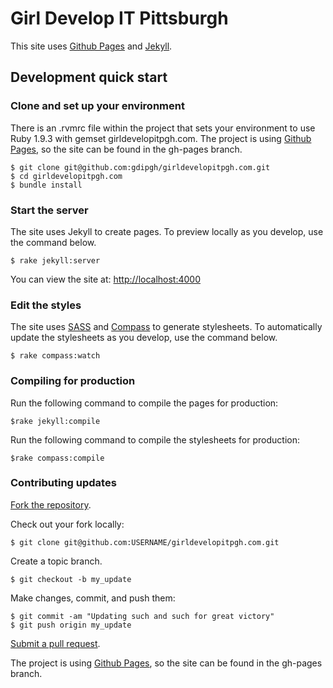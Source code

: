 Girl Develop IT Pittsburgh
====================

This site uses [Github Pages](http://pages.github.com/) and [Jekyll](https://github.com/mojombo/jekyll).

## Development quick start

### Clone and set up your environment
  There is an .rvmrc file within the project that sets your environment to use Ruby 1.9.3 with gemset girldevelopitpgh.com.  The project is using [Github Pages](http://pages.github.com/), so the site can be found in the gh-pages branch.

    $ git clone git@github.com:gdipgh/girldevelopitpgh.com.git
    $ cd girldevelopitpgh.com
    $ bundle install
       
### Start the server
  The site uses Jekyll to create pages.  To preview locally as you develop, use the command below.

    $ rake jekyll:server

  You can view the site at: [http://localhost:4000](http://localhost:4000)

### Edit the styles
  The site uses [SASS](http://sass-lang.com/) and [Compass](http://compass-style.org/) to generate stylesheets.  To automatically update the stylesheets as you develop, use the command below.

    $ rake compass:watch

### Compiling for production
  Run the following command to compile the pages for production:
  
    $rake jekyll:compile
    
  Run the following command to compile the stylesheets for production:
  
    $rake compass:compile
    
### Contributing updates

[Fork the repository](http://help.github.com/fork-a-repo/).

Check out your fork locally:

    $ git clone git@github.com:USERNAME/girldevelopitpgh.com.git

Create a topic branch.

    $ git checkout -b my_update

Make changes, commit, and push them:

    $ git commit -am "Updating such and such for great victory"
    $ git push origin my_update

[Submit a pull request](http://help.github.com/send-pull-requests/).

The project is using [Github Pages](http://pages.github.com/), so the site can be found in the gh-pages branch.